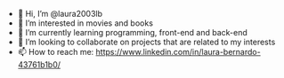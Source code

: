 - 👋 Hi, I’m @laura2003lb
- 👀 I’m interested in movies and books
- 🌱 I’m currently learning programming, front-end and back-end
- 💞️ I’m looking to collaborate on projects that are related to my interests
- 📫 How to reach me: https://www.linkedin.com/in/laura-bernardo-43761b1b0/

<!---
laura2003lb/laura2003lb is a ✨ special ✨ repository because its `README.md` (this file) appears on your GitHub profile.
You can click the Preview link to take a look at your changes.
--->
